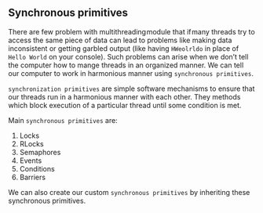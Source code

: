 ## Synchronous primitives

There are few problem with multithreading module that if many threads try
to access the same piece of data can lead to problems like making data inconsistent or 
getting garbled output (like having `HWeolrldo` in place of `Hello World` on your console). 
Such problems can arise when we don’t tell the computer how to mange threads in an 
organized manner. We can tell our computer to work in harmonious manner using
`synchronous primitives`.

`synchronization primitives` are simple software mechanisms to ensure that our threads
run in a harmonious manner with each other. They methods which block execution of a 
particular thread until some condition is met.

Main `synchronous primitives` are:
1. Locks
2. RLocks
3. Semaphores
4. Events
5. Conditions 
6. Barriers

We can also create our custom `synchronous primitives` by inheriting these synchronous primitives.